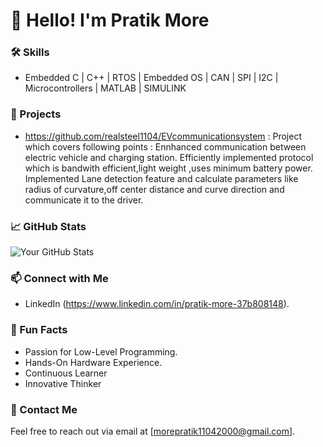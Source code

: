 # 👋 Hello! I'm Pratik More

### 🛠 Skills
- Embedded C | C++ | RTOS | Embedded OS | CAN | SPI | I2C | Microcontrollers | MATLAB | SIMULINK 

### 🌟 Projects
- https://github.com/realsteel1104/EVcommunicationsystem :
Project which covers following points :
Ennhanced communication between electric vehicle and charging station.
Efficiently implemented protocol which is bandwith efficient,light weight ,uses minimum battery power.
Implemented Lane detection feature and calculate parameters like radius of curvature,off center distance and curve direction and communicate it to the driver.


### 📈 GitHub Stats
![Your GitHub Stats](https://github-readme-stats.vercel.app/api?username=yourusername&show_icons=true&theme=radical)

### 📫 Connect with Me
- LinkedIn (https://www.linkedin.com/in/pratik-more-37b808148).



### 🎉 Fun Facts
- Passion for Low-Level Programming.
- Hands-On Hardware Experience.
- Continuous Learner
- Innovative Thinker

### 📧 Contact Me
Feel free to reach out via email at [morepratik11042000@gmail.com].
